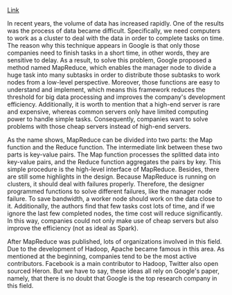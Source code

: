 [Link](https://www.usenix.org/conference/osdi-04/mapreduce-simplified-data-processing-large-clusters)

In recent years, the volume of data has increased rapidly. One of the results was the process of data became difficult. Specifically, we need computers to work as a cluster to deal with the data in order to complete tasks on time. The reason why this technique appears in Google is that only those companies need to finish tasks in a short time, in other words, they are sensitive to delay. As a result, to solve this problem, Google proposed a method named MapReduce, which enables the manager node to divide a huge task into many subtasks in order to distribute those subtasks to work nodes from a low-level perspective. Moreover, those functions are easy to understand and implement, which means this framework reduces the threshold for big data processing and improves the company's development efficiency. Additionally, it is worth to mention that a high-end server is rare and expensive, whereas common servers only have limited computing power to handle simple tasks. Consequently, companies want to solve problems with those cheap servers instead of high-end servers.

As the name shows, MapReduce can be divided into two parts: the Map function and the Reduce function. The intermediate link between these two parts is key-value pairs. The Map function processes the splitted data into key-value pairs, and the Reduce function aggregates the pairs by key. This simple procedure is the high-level interface of MapReduce. Besides, there are still some highlights in the design. Because MapReduce is running on clusters, it should deal with failures properly. Therefore, the designer programmed functions to solve different failures, like the manager node failure. To save bandwidth, a worker node should work on the data close to it. Additionally, the authors find that few tasks cost lots of time, and if we ignore the last few completed nodes, the time cost will reduce significantly. In this way, companies could not only make use of cheap servers but also improve the efficiency (not as ideal as Spark).

After MapReduce was published, lots of organizations involved in this field. Due to the development of Hadoop, Apache became famous in this area. As mentioned at the beginning, companies tend to be the most active contributors. Facebook is a main contributor to Hadoop, Twitter also open sourced Heron. But we have to say, these ideas all rely on Google's paper, namely, that there is no doubt that Google is the top research company in this field.